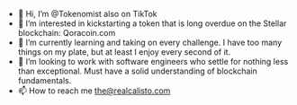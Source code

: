 - 👋 Hi, I’m @Tokenomist also on TikTok
- 👀 I’m interested in kickstarting a token that is long overdue on the Stellar blockchain: Qoracoin.com
- 🌱 I’m currently learning and taking on every challenge. I have too many things on my plate, but at least I enjoy every second of it.
- 💞️ I’m looking to work with software engineers who settle for nothing less than exceptional. Must have a solid understanding of blockchain fundamentals.
- 📫 How to reach me the@realcalisto.com

<!---
Tokenomist/Tokenomist is a ✨ special ✨ repository because its `README.md` (this file) appears on your GitHub profile.
You can click the Preview link to take a look at your changes.
--->

